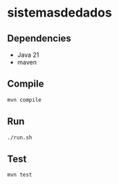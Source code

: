# sistemasdedados

## Dependencies 
- Java 21 
- maven 


## Compile

```bash
mvn compile
```

## Run 

```bash 
./run.sh
```

## Test

```bash 
mvn test
```

